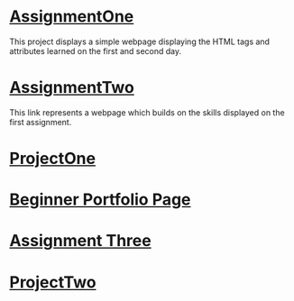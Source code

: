 # [AssignmentOne](https://Ashlirankin18.github.io/AssignmentOne)
This project displays a simple webpage displaying the HTML tags and attributes learned on the first and second day.

# [AssignmentTwo](https://Ashlirankin18.github.io/AssignmentTwo/assignment2.html)
This link represents a webpage which builds on the skills displayed on the first assignment.

# [ProjectOne](https://Ashlirankin18.github.io/Project1/index.html)

# [Beginner Portfolio Page](https://Ashlirankin18.github.io/PortfolioPage/index.html)

# [Assignment Three](https://Ashlirankin18.github.io/Assignment3/layout.html)
# [ProjectTwo](https://Ashlirankin18.github.io/Project2/index.html)
